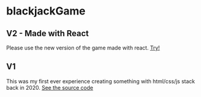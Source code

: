 # blackjackGame

## V2 - Made with React
Please use the new version of the game made with react.
[Try!](https://bogpok.github.io/blackjackGame/)

## V1
This was my first ever experience creating something with html/css/js stack back in 2020.
[See the source code](v1/index.html)